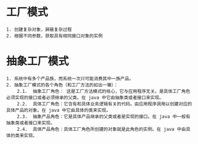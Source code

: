 # 工厂模式

    1. 创建复杂对象，屏蔽复杂过程
    2. 根据不同参数，获取具有相同接口对象的实例

# 抽象工厂模式

    1. 系统中有多个产品族，而系统一次只可能消费其中一族产品。
    2. 抽象工厂模式的各个角色（和工厂方法的如出一辙）：
	    2.1.  抽象工厂角色： 这是工厂方法模式的核心，它与应用程序无关。是具体工厂角色必须实现的接口或者必须继承的父类。在 java 中它由抽象类或者接口来实现。
	    2.2.  具体工厂角色：它含有和具体业务逻辑有关的代码。由应用程序调用以创建对应的具体产品的对象。在 java 中它由具体的类来实现。
	    2.3.  抽象产品角色：它是具体产品继承的父类或者是实现的接口。在 java 中一般有抽象类或者接口来实现。
	    2.4.  具体产品角色：具体工厂角色所创建的对象就是此角色的实例。在 java 中由具体的类来实现。